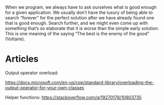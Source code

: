 When we program, we always have to ask ourselves what is good enough
for a given application. We usually don’t have the luxury of being able to search
“forever” for the perfect solution after we have already found one that is good
enough. Search further, and we might even come up with something that’s so
elaborate that it is worse than the simple early solution. This is one meaning of
the saying “The best is the enemy of the good” (Voltaire).



# Articles

Output operator overload:

https://docs.microsoft.com/en-us/cpp/standard-library/overloading-the-output-operator-for-your-own-classes


Helper functions:
https://stackoverflow.com/q/19270178/10803735